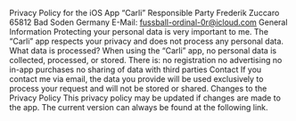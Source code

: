 Privacy Policy for the iOS App “Carli”
Responsible Party
Frederik Zuccaro
65812 Bad Soden
Germany
E-Mail: fussball-ordinal-0r@icloud.com
General Information
Protecting your personal data is very important to me. The “Carli” app respects your privacy and does not process any personal data.
What data is processed?
When using the “Carli” app, no personal data is collected, processed, or stored.
There is:
no registration
no advertising
no in-app purchases
no sharing of data with third parties
Contact
If you contact me via email, the data you provide will be used exclusively to process your request and will not be stored or shared.
Changes to the Privacy Policy
This privacy policy may be updated if changes are made to the app. The current version can always be found at the following link.

